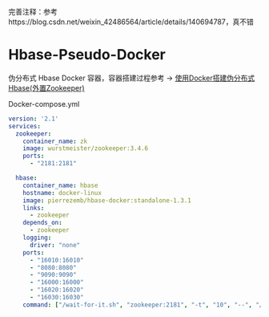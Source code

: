 完善注释：参考https://blog.csdn.net/weixin_42486564/article/details/140694787，真不错


# Hbase-Pseudo-Docker
伪分布式 Hbase Docker 容器，容器搭建过程参考 -> [使用Docker搭建伪分布式Hbase(外置Zookeeper)](<https://xinze.fun/2019/11/20/%E4%BD%BF%E7%94%A8Docker%E6%90%AD%E5%BB%BA%E4%BC%AA%E5%88%86%E5%B8%83%E5%BC%8FHbase-%E5%A4%96%E7%BD%AEZookeeper/>)

Docker-compose.yml

```yml
version: '2.1'
services:
  zookeeper:
    container_name: zk
    image: wurstmeister/zookeeper:3.4.6
    ports:
      - "2181:2181"

  hbase:
    container_name: hbase
    hostname: docker-linux
    image: pierrezemb/hbase-docker:standalone-1.3.1
    links:
      - zookeeper
    depends_on:
      - zookeeper
    logging:
      driver: "none"
    ports:
      - "16010:16010"
      - "8080:8080"
      - "9090:9090"
      - "16000:16000"
      - "16020:16020"
      - "16030:16030"
    command: ["/wait-for-it.sh", "zookeeper:2181", "-t", "10", "--", "/usr/bin/supervisord"]
```


